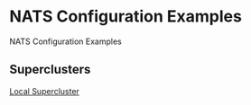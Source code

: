 # NATS Configuration Examples
NATS Configuration Examples

## Superclusters

[Local Supercluster](./supercluster/local/README.md)
